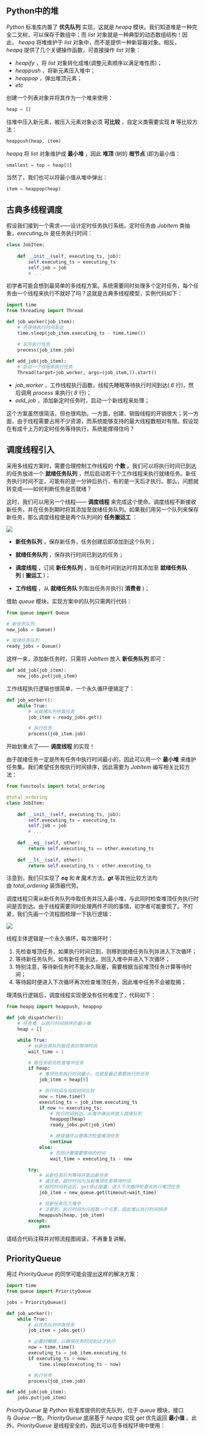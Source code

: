 ## Python中的堆

_Python_ 标准库内置了 **优先队列** 实现，这就是 _heapq_ 模块。我们知道堆是一种完全二叉树，可以保存于数组中；而 _list_ 对象就是一种典型的动态数组结构！因此， _heapq_ 将堆维护于 _list_ 对象中，而不是提供一种新容器对象。相反，_heapq_ 提供了几个关键操作函数，可直接操作 _list_ 对象：

-   _heapify_ ，将 _list_ 对象转化成堆(调整元素顺序以满足堆性质)；
-   _heappush_ ，将新元素压入堆中；
-   _heappop_ ，弹出堆顶元素；
-   _etc_

创建一个列表对象并将其作为一个堆来使用：

```python
heap = []
```

往堆中压入新元素，被压入元素对象必须 **可比较** ，自定义类需要实现 ___lt___ 等比较方法：

```python
heappush(heap, item)
```

_heapq_ 将 _list_ 对象维护成 **最小堆** ，因此 **堆顶** (树的 **根节点** )即为最小值：

```python
smallest = top = heap[0]
```

当然了，我们也可以将最小值从堆中弹出：

```python
item = heappop(heap)
```

## 古典多线程调度

假设我们接到一个需求——设计定时任务执行系统。定时任务由 _JobItem_ 类抽象，_executing_ts_ 是任务执行时间：

```python
class JobItem:
    
    def __init__(self, executing_ts, job):
        self.executing_ts = executing_ts
        self.job = job
        # ...
```

初学者可能会想到最简单的多线程方案。系统需要同时处理多个定时任务，每个任务由一个线程来执行不就好了吗？这就是古典多线程模型，实例代码如下：

```python
import time
from threading import Thread

def job_worker(job_item):
    # 先等待执行时间到达
    time.sleep(job_item.executing_ts - time.time())

    # 实际执行任务
    process(job_item.job)
    
def add_job(job_item):
    # 启动一个线程来执行任务
    Thread(target=job_worker, args=(job_item,)).start()
```

-   _job_worker_ ，工作线程执行函数，线程先睡眠等待执行时间到达( _6_ 行)，然后调用 _process_ 来执行( _8_ 行)；
-   _add_job_ ，添加新定时任务时，启动一个新线程来处理；

这个方案虽然很简洁，但也很鸡肋。一方面，创建、销毁线程的开销很大；另一方面，由于线程需要占用不少资源，而系统能够支持的最大线程数相对有限。假设现在有成千上万的定时任务等待执行，系统能撑得住吗？

## 调度线程引入

采用多线程方案时，需要合理控制工作线程的 **个数** 。我们可以将执行时间已到达的任务放进一个 **就绪任务队列** ，然后启动若干个工作线程来执行就绪任务。新任务执行时间不定，可能有的是一分钟后执行，有的是一天后才执行。那么，问题就转变成——如何判断任务是否就绪？

这时，我们可以用另一个线程—— **调度线程** 来完成这个使命。调度线程不断接收新任务，并在任务到期时将其添加至就绪任务队列。如果我们用另一个队列来保存新任务，那么调度线程便是两个队列间的 **任务搬运工** ：

![](../../youdaonote-images/Pasted%20image%2020221211225038.png)

-   **新任务队列** ，保存新任务，任务创建后即添加到这个队列；

-   **就绪任务队列** ，保存执行时间已到达的任务；

-   **调度线程** ，订阅 **新任务队列** ，当任务时间到达时将其添加至 **就绪任务队列** ( **搬运工** )；

-   **工作线程** ，从 **就绪任务队** 列取出任务并执行( **消费者** )；
   

借助 _queue_ 模块，实现方案中的队列只需两行代码：

```python
from queue import Queue

# 新任务队列
new_jobs = Queue()

# 就绪任务队列
ready_jobs = Queue()
```

这样一来，添加新任务时，只需将 _JobItem_ 放入 **新任务队列** 即可：

```python
def add_job(job_item):
    new_jobs.put(job_item)
```

工作线程执行逻辑也很简单，一个永久循环便搞定了：

```python
def job_worker():
    while True:
        # 从就绪队列中取任务
        job_item = ready_jobs.get()

        # 执行任务
        process(job_item.job)
```

开始划重点了—— **调度线程** 的实现！

由于就绪任务一定是所有任务中执行时间最小的，因此可以用一个 **最小堆** 来维护任务集。我们希望任务按执行时间排序，因此需要为 _JobItem_ 编写相关比较方法：

```python
from functools import total_ordering

@total_ordering
class JobItem:
    
    def __init__(self, executing_ts, job):
        self.executing_ts = executing_ts
        self.job = job
        # ...
        
    def __eq__(self, other):
        return self.executing_ts == other.executing_ts
    
    def __lt__(self, other):
        return self.executing_ts < other.executing_ts
```

注意到，我们只实现了 ___eq___ 和 ___lt___ 魔术方法，___gt___ 等其他比较方法均由 _total_ordering_ 装饰器代劳。

调度线程只需从新任务队列中取任务并压入最小堆，与此同时检查堆顶任务执行时间是否到达。由于线程需要同时处理两件不同的事情，初学者可能要慌了。不打紧，我们先画一个流程图梳理一下执行逻辑：

![](../../youdaonote-images/Pasted%20image%2020221211225654.png)

线程主体逻辑是一个永久循环，每次循环时：

1.  先检查堆顶任务，如果执行时间已到，则移到就绪任务队列并进入下次循环；
2.  等待新任务队列，如有新任务到达，则压入堆中并进入下次循环；
3.  特别注意，等待新任务时不能永久阻塞，需要根据当前堆顶任务计算等待时间；
4.  等待超时便进入下次循环再次检查堆顶任务，因此堆中任务不会被耽搁；

理清执行逻辑后，调度线程实现便没有任何难度了，代码如下：

```python
from heapq import heappush, heappop

def job_dispatcher():
    # 任务堆，以执行时间排序的最小堆
    heap = []

    while True:
        # 从新任务队列取任务的等待时间
        wait_time = 1

        # 取任务前先检查堆中任务
        if heap:
            # 堆顶任务执行时间最小，也就是最近需要执行的任务
            job_item = heap[0]

            # 执行时间与当前时间比较
            now = time.time()
            executing_ts = job_item.executing_ts
            if now >= executing_ts:
                # 执行时间到达，从堆中弹出并放入就绪队列
                heappop(heap)
                ready_jobs.put(job_item)

                # 继续循环以便再次检查堆顶任务
                continue
            else:
                # 否则计算需要等待的时间
                wait_time = executing_ts - now

        try:
            # 从新任务队列等待并取出新任务
            # 请注意，超时时间为当前堆顶任务等待时间
            # 超时时间到达后，get停止阻塞，进入下次循环检查并执行堆顶任务
            job_item = new_queue.get(timeout=wait_time)

            # 将新任务压入堆中
            # 注意到，执行时间为元组第一个元素，因此堆以执行时间排序
            heappush(heap, job_item)
        except:
            pass
```

请结合代码注释并对照流程图阅读，不再重复讲解。

## PriorityQueue

用过 _PriorityQueue_ 的同学可能会提出这样的解决方案：

```python
import time
from queue import PriorityQueue

jobs = PriorityQueue()

def job_worker():
    while True:
        # 从优先队列中取任务
        job_item = jobs.get()

        # 必要时睡眠，以确保任务时间到达才执行
        now = time.time()
        executing_ts = job_item.executing_ts
        if executing_ts > now:
            time.sleep(executing_ts - now)

        # 执行任务
        process(job_item.job)

def add_job(job_item):
    jobs.put(job_item)
```

_PriorityQueue_ 是 _Python_ 标准库提供的优先队列，位于 _queue_ 模块，接口与 _Queue_ 一致。_PriorityQueue_ 底层基于 _heapq_ 实现 _get_ 优先返回 **最小值** 。此外，_PriorityQueue_ 是线程安全的，因此可以在多线程环境中使用：